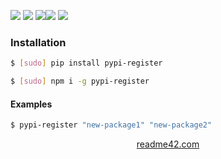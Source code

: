 <!--
https://readme42.com
-->



[![](https://img.shields.io/badge/OS-Unix-blue.svg?longCache=True)]()
[![](https://img.shields.io/pypi/v/pypi-register.svg?maxAge=3600)](https://pypi.org/project/pypi-register/)
[![](https://img.shields.io/npm/v/pypi-register.svg?maxAge=3600)](https://www.npmjs.com/package/pypi-register)[![](https://img.shields.io/badge/License-Unlicense-blue.svg?longCache=True)](https://unlicense.org/)
[![](https://github.com/andrewp-as-is/pypi-register/workflows/tests42/badge.svg)](https://github.com/andrewp-as-is/pypi-register/actions)

### Installation
```bash
$ [sudo] pip install pypi-register
```

```bash
$ [sudo] npm i -g pypi-register
```

#### Examples
```bash
$ pypi-register "new-package1" "new-package2"
```

<p align="center">
    <a href="https://readme42.com/">readme42.com</a>
</p>